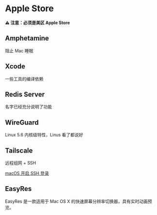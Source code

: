 # Apple Store

**⚠️ 注意：必须是美区 Apple Store**

## Amphetamine

阻止 Mac 睡眠

## Xcode

一些工具的编译依赖

## Redis Server

名字已经充分说明了功能

## WireGuard

Linux 5.6 内核级特性，Linus 看了都说好

## Tailscale

远程组网 + SSH

[macOS 开启 SSH 登录](https://support.apple.com/zh-cn/guide/mac-help/mchlp1066/mac)

## EasyRes

EasyRes 是一款适用于 Mac OS X 的快速屏幕分辨率切换器，具有实时动画预览。
